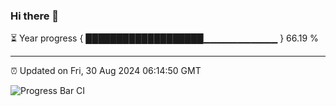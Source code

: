 ### Hi there 👋

⏳ Year progress { ███████████████████▁▁▁▁▁▁▁▁▁▁▁ } 66.19 %

---

⏰ Updated on Fri, 30 Aug 2024 06:14:50 GMT

![Progress Bar CI](https://github.com/code-lakshay/GitHub-Actions-Demo/workflows/Progress%20Bar%20CI/badge.svg)
